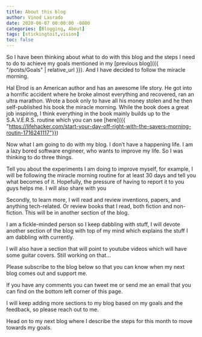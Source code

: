 ```yaml
---
title: About this blog
author: Vinod Lasrado
date: 2020-06-07 00:00:00 -0800
categories: [Blogging, About]
tags: [stickingtoit,vision]
toc: false
---
```


So I have been thinking about what to do with this blog and the steps I need to do to achieve my goals mentioned in my [previous blog]({{ "/posts/Goals" | relative_url }}). And I have decided to follow the miracle morning.

Hal Elrod is an American author and has an awesome life story. He got into a horrific accident where he broke almost everything and recovered, ran an ultra marathon. Wrote a book only to have all his money stolen and he then self-published his book the miracle morning. While the book does a great job inspiring, I think everything in the book mainly builds up to the S.A.V.E.R.S. routine which you can see [here]({{ "https://lifehacker.com/start-your-day-off-right-with-the-savers-morning-routin-1716241117"}})

Now what I am going to do with my blog. I don’t have a happening life. I am a lazy bored software engineer, who wants to improve my life. So I was thinking to do three things.

Tell you about the experiments I am doing to improve myself, for example, I will be following the miracle morning routine for at least 30 days and tell you what becomes of it. Hopefully, the pressure of having to report it to you guys helps me. I will also share with you 

Secondly, to learn more, I will read and review inventions, papers, and anything tech-related. Or review books that I read, both fiction and non-fiction. This will be in another section of the blog.

I am a fickle-minded person so I keep dabbling with stuff, I will devote another section of the blog with top of my mind which explains the stuff I am dabbling with currently. 

I will also have a section that will point to youtube videos which will have some guitar covers. 
Still working on that...

Please subscribe to the blog below so that you can know when my next blog comes out and support me.

If you have any comments you can tweet me or send me an email that you can find on the bottom left corner of this page.

I will keep adding more sections to my blog based on my goals and the feedback, so please reach out to me.

Head on to my next blog where I describe the steps for this month to move towards my goals.
